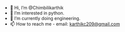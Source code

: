 - 👋 Hi, I’m @Chimbilikarthik
- 👀 I’m interested in python.
- 🌱 I’m currently doing engineering.
- 📫 How to reach me - email: karthikc209@gmail.com

<!---
Chimbilikarthik/Chimbilikarthik is a ✨ special ✨ repository because its `README.md` (this file) appears on your GitHub profile.
You can click the Preview link to take a look at your changes.
--->
